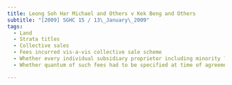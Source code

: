 ```yaml
---
title: Leong Soh Har Michael and Others v Kek Beng and Others 
subtitle: "[2009] SGHC 15 / 13\_January\_2009"
tags:
  - Land
  - Strata titles
  - Collective sales
  - Fees incurred vis-a-vis collective sale scheme
  - Whether every individual subsidiary proprietor including minority liable for aforesaid fees
  - Whether quantum of such fees had to be specified at time of agreement

---
```



